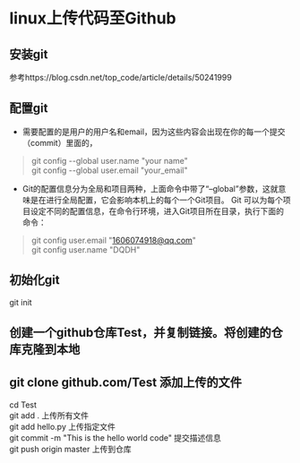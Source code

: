 linux上传代码至Github
=====
安装git
----
参考https://blog.csdn.net/top_code/article/details/50241999

配置git
----
* 需要配置的是用户的用户名和email，因为这些内容会出现在你的每一个提交（commit）里面的，
>git config --global user.name "your name"<br>
 git config --global user.email "your_email"

* Git的配置信息分为全局和项目两种，上面命令中带了“–global”参数，这就意味是在进行全局配置，它会影响本机上的每个一个Git项目。 
Git 可以为每个项目设定不同的配置信息，在命令行环境，进入Git项目所在目录，执行下面的命令：
>git config user.email "1606074918@qq.com"<br>
 git config user.name "DQDH"
 
初始化git
-----
git init

创建一个github仓库Test，并复制链接。将创建的仓库克隆到本地
----
git clone github.com/Test
添加上传的文件
----
cd Test<br>
git add . 上传所有文件<br>
git add hello.py 上传指定文件<br>
git commit -m "This is the hello world code" 提交描述信息<br>
git push origin master 上传到仓库<br>
